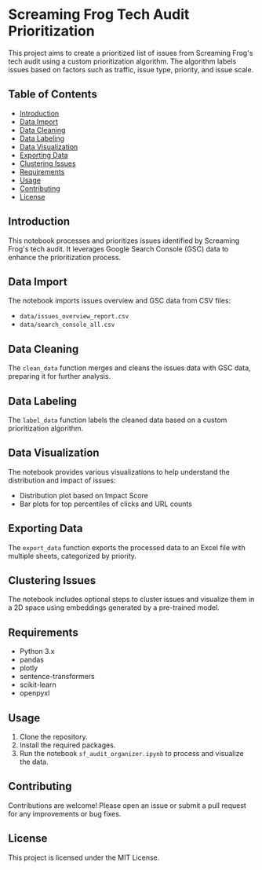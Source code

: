 # Screaming Frog Tech Audit Prioritization

This project aims to create a prioritized list of issues from Screaming Frog's tech audit using a custom prioritization algorithm. The algorithm labels issues based on factors such as traffic, issue type, priority, and issue scale.

## Table of Contents
- [Introduction](#introduction)
- [Data Import](#data-import)
- [Data Cleaning](#data-cleaning)
- [Data Labeling](#data-labeling)
- [Data Visualization](#data-visualization)
- [Exporting Data](#exporting-data)
- [Clustering Issues](#clustering-issues)
- [Requirements](#requirements)
- [Usage](#usage)
- [Contributing](#contributing)
- [License](#license)

## Introduction
This notebook processes and prioritizes issues identified by Screaming Frog's tech audit. It leverages Google Search Console (GSC) data to enhance the prioritization process.

## Data Import
The notebook imports issues overview and GSC data from CSV files:
- `data/issues_overview_report.csv`
- `data/search_console_all.csv`

## Data Cleaning
The `clean_data` function merges and cleans the issues data with GSC data, preparing it for further analysis.

## Data Labeling
The `label_data` function labels the cleaned data based on a custom prioritization algorithm.

## Data Visualization
The notebook provides various visualizations to help understand the distribution and impact of issues:
- Distribution plot based on Impact Score
- Bar plots for top percentiles of clicks and URL counts

## Exporting Data
The `export_data` function exports the processed data to an Excel file with multiple sheets, categorized by priority.

## Clustering Issues
The notebook includes optional steps to cluster issues and visualize them in a 2D space using embeddings generated by a pre-trained model.

## Requirements
- Python 3.x
- pandas
- plotly
- sentence-transformers
- scikit-learn
- openpyxl

## Usage
1. Clone the repository.
2. Install the required packages.
3. Run the notebook `sf_audit_organizer.ipynb` to process and visualize the data.

## Contributing
Contributions are welcome! Please open an issue or submit a pull request for any improvements or bug fixes.

## License
This project is licensed under the MIT License.